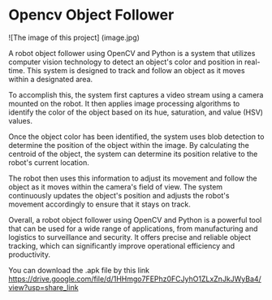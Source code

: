 # Opencv Object Follower

![The image of this project] (image.jpg)

A robot object follower using OpenCV and Python is a system that utilizes computer vision technology to detect an object's color and position in real-time. This system is designed to track and follow an object as it moves within a designated area.

To accomplish this, the system first captures a video stream using a camera mounted on the robot. It then applies image processing algorithms to identify the color of the object based on its hue, saturation, and value (HSV) values.

Once the object color has been identified, the system uses blob detection to determine the position of the object within the image. By calculating the centroid of the object, the system can determine its position relative to the robot's current location.

The robot then uses this information to adjust its movement and follow the object as it moves within the camera's field of view. The system continuously updates the object's position and adjusts the robot's movement accordingly to ensure that it stays on track.

Overall, a robot object follower using OpenCV and Python is a powerful tool that can be used for a wide range of applications, from manufacturing and logistics to surveillance and security. It offers precise and reliable object tracking, which can significantly improve operational efficiency and productivity.

You can download the .apk file by this link 
https://drive.google.com/file/d/1HHmgo7FEPhz0FCJyhO1ZLxZnJkJWyBa4/view?usp=share_link
